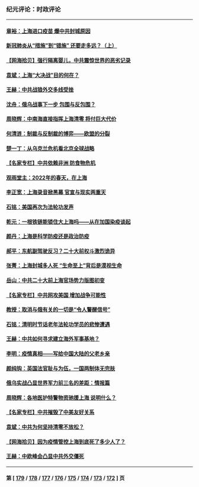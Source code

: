 ### 纪元评论：时政评论
---
#### [章裕：上海进口疫苗 爆中共封城原因](../../pages/nsc1025/n13696731.md) 
#### [新冠肺炎从“措施”到“错施” 还要走多远？（上）](../../pages/nsc1025/n13696709.md) 
#### [【网海拾贝】强行隔离婴儿，中共震惊世界的恶劣记录](../../pages/nsc1025/n13696703.md) 
#### [袁斌：上海“大决战”目的何在？](../../pages/nsc1025/n13696663.md) 
#### [王赫：中共战狼外交多线受挫](../../pages/nsc1025/n13695945.md) 
#### [沈舟：俄乌战事下一步 包围与反包围？](../../pages/nsc1025/n13696190.md) 
#### [周晓辉：中南海直接指挥上海清零 将付巨大代价](../../pages/nsc1025/n13695578.md) 
#### [何清涟：制裁与反制裁的博弈——欧盟的分裂](../../pages/nsc1025/n13695772.md) 
#### [楚一丁：从乌克兰危机看北京全球战略](../../pages/nsc1025/n13695479.md) 
#### [【名家专栏】中共依赖非洲 防食物危机](../../pages/nsc1025/n13694990.md) 
#### [观雨堂主：2022年的春天，在上海](../../pages/nsc1025/n13694587.md) 
#### [李正宽：上海录音掀黑幕 官宣与现实两重天](../../pages/nsc1025/n13694500.md) 
#### [石铭：美国再次为法轮功发声](../../pages/nsc1025/n13694467.md) 
#### [乾元：一根铁链能锁住大上海吗——从在加国染疫谈起](../../pages/nsc1025/n13694190.md) 
#### [颜丹：上海是科学防疫还是政治防疫](../../pages/nsc1025/n13693076.md) 
#### [郝平：东航副驾驶反习？二十大前权斗激烈诡异](../../pages/nsc1025/n13693086.md) 
#### [张菁：上海封城多人死 “生命至上”背后是漠视生命](../../pages/nsc1025/n13693068.md) 
#### [岳山：中共二十大前上海官场势力版图初变](../../pages/nsc1025/n13693034.md) 
#### [【名家专栏】中共网攻美国 增加战争可能性](../../pages/nsc1025/n13692793.md) 
#### [教授：取消与俄有关的一切是“令人警醒信号”](../../pages/nsc1025/n13691595.md) 
#### [石铭：清明时节话老年法轮功学员的悲惨遭遇](../../pages/nsc1025/n13691935.md) 
#### [王赫：中共如何寻求建立海外军事基地？](../../pages/nsc1025/n13689821.md) 
#### [李明：疫情真相——写给中国大陆的父老乡亲](../../pages/nsc1025/n13691899.md) 
#### [颜纯钩﻿：英国法官耻与为伍，一国两制体无完肤](../../pages/nsc1025/n13691602.md) 
#### [俄乌实战凸显世界军力前三名的差距：情报篇](../../pages/nsc1025/n13691471.md) 
#### [周晓辉：各地医护特警物资驰援上海 说明什么？](../../pages/nsc1025/n13691139.md) 
#### [【名家专栏】中共摧毁了中美友好关系](../../pages/nsc1025/n13690953.md) 
#### [袁斌：中共为何坚持清零不放松？](../../pages/nsc1025/n13690612.md) 
#### [【网海拾贝】因为疫情管控上海到底死了多少人了？](../../pages/nsc1025/n13690686.md) 
#### [王赫：中欧峰会凸显中共外交僵死](../../pages/nsc1025/n13690643.md) 

---
#### 第 [ [179](./179.md) / [178](./178.md) / [177](./177.md) / [176](./176.md) / [175](./175.md) / [174](./174.md) / [173](./173.md) / [172](./172.md) ] 页
